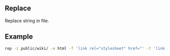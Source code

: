 ## Replace

Replace string in file.

## Example
```bash
rep -i public/wiki/ -e html -f 'link rel="stylesheet" href="' -t 'link rel="stylesheet" href="/wiki/'
```
